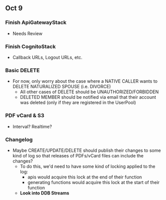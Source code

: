 ## Oct 9

### Finish ApiGatewayStack

- Needs Review

### Finish CognitoStack

- Callback URLs, Logout URLs, etc.

### Basic DELETE

- For now, only worry about the case where a NATIVE CALLER wants to DELETE NATURALIZED SPOUSE (i.e. DIVORCE)
    - All other cases of DELETE should be UNAUTHORIZED/FORBIDDEN
    - DELETED MEMBER should be notified via email that their account was deleted (only if they are registered in the
      UserPool)

### PDF vCard & S3

- Interval? Realtime?

### Changelog

- Maybe CREATE/UPDATE/DELETE should publish their changes to some kind of log so that releases of PDFs/vCard files can
  include the changes?
    - To do this, we'd need to have some kind of locking applied to the log:
        - apis would acquire this lock at the end of their function
        - generating functions would acquire this lock at the start of their function
    - **Look into DDB Streams**
